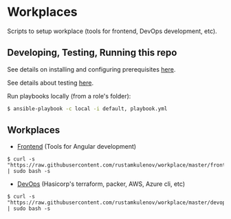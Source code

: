 # Workplaces

Scripts to setup workplace (tools for frontend, DevOps development, etc).

## Developing, Testing, Running this repo

See details on installing and configuring prerequisites [here](/bootstrap/README.md).

See details about testing [here](tests/README.md).

Run playbooks locally (from a role's folder):
```bash
$ ansible-playbook -c local -i default, playbook.yml
```

## Workplaces

* [Frontend](frontend/README.md) (Tools for Angular development)
  
```
$ curl -s "https://raw.githubusercontent.com/rustamkulenov/workplace/master/frontend/setup.sh" | sudo bash -s
```

* [DevOps](devops/README.md) (Hasicorp's terraform, packer, AWS, Azure cli, etc)

```
$ curl -s "https://raw.githubusercontent.com/rustamkulenov/workplace/master/devops/setup.sh" | sudo bash -s
```